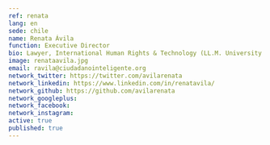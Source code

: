 ```yaml
---
ref: renata
lang: en
sede: chile
name: Renata Ávila
function: Executive Director
bio: Lawyer, International Human Rights & Technology (LL.M. University of Turin). Innovating in political participation and defending democracy in the digital age. 
image: renataavila.jpg
email: ravila@ciudadanointeligente.org
network_twitter: https://twitter.com/avilarenata
network_linkedin: https://www.linkedin.com/in/renatavila/
network_github: https://github.com/avilarenata
network_googleplus:
network_facebook:
network_instagram:
active: true
published: true
---
```

